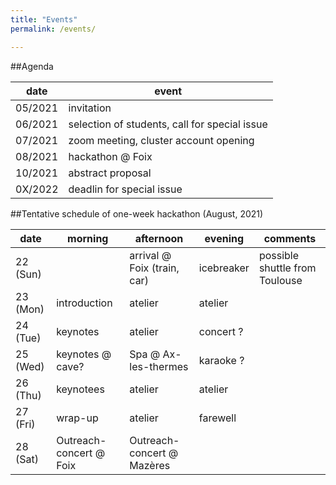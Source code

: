 ```yaml
---
title: "Events"
permalink: /events/

---
```


##Agenda 

| date | event |
|---------|---------|
|05/2021| invitation | 
|06/2021| selection of students, call for special issue |
|07/2021| zoom meeting, cluster account opening|
|08/2021| hackathon @ Foix|
|10/2021| abstract proposal|
|0X/2022| deadlin for special issue|

##Tentative schedule of one-week hackathon (August, 2021)


| date | morning | afternoon | evening | comments |
|-------|--------|---------|---------| ---------|
| 22 (Sun) | | arrival @ Foix (train, car) | icebreaker | possible shuttle from Toulouse|
| 23 (Mon) | introduction | atelier| atelier | |
| 24 (Tue) | keynotes | atelier | concert ? | |
| 25 (Wed) | keynotes @ cave? | Spa @ Ax-les-thermes | karaoke ? ||
| 26 (Thu) | keynotees | atelier | atelier | |
| 27 (Fri) | wrap-up | atelier | farewell ||
| 28 (Sat) | Outreach-concert @ Foix | Outreach-concert @ Mazères | | |
